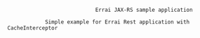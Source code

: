                                 Errai JAX-RS sample application

                Simple example for Errai Rest application with CacheInterceptor
